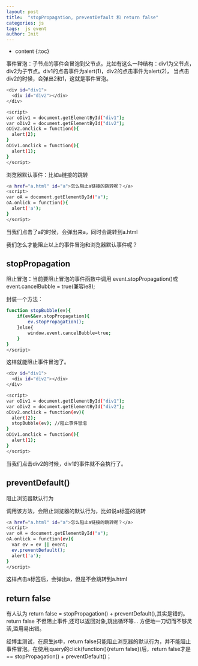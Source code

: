 ```yaml
---
layout: post
title:  "stopPropagation, preventDefault 和 return false"
categories: js
tags:  js event
author: Init
---
```


* content
{:toc}

事件冒泡：子节点的事件会冒泡到父节点。比如有这么一种结构：div1为父节点，div2为子节点。div1的点击事件为alert(1)，div2的点击事件为alert(2)，
当点击div2的时候，会弹出2和1，这就是事件冒泡。





``` sh
<div id="div1">
  <div id="div2"></div>
</div>

<script>
var oDiv1 = document.getElementById("div1");
var oDiv2 = document.getElementById("div2");
oDiv2.onclick = function(){
  alert(2);
}
oDiv1.onclick = function(){
  alert(1);
}
</script>
```

浏览器默认事件：比如a链接的跳转

``` sh
<a href="a.html" id="a">怎么阻止a链接的跳转呢？</a>
<script>
var oA = document.getElementById("a");
oA.onlick = function(){
  alert('a');
}
</script>
```

当我们点击了a的时候，会弹出来a，同时会跳转到a.html

我们怎么才能阻止以上的事件冒泡和浏览器默认事件呢？

## stopPropagation
阻止冒泡：当前要阻止冒泡的事件函数中调用 event.stopPropagation()或event.cancelBubble = true(兼容ie8);

封装一个方法：

``` sh
function stopBubble(ev){
    if(ev&&ev.stopPropagation){
        ev.stopPropagation();
    }else{
        window.event.cancelBubble=true;
    }
}
</script>
```

这样就能阻止事件冒泡了。

``` sh
<div id="div1">
  <div id="div2"></div>
</div>

<script>
var oDiv1 = document.getElementById("div1");
var oDiv2 = document.getElementById("div2");
oDiv2.onclick = function(ev){
  alert(2);
  stopBubble(ev); //阻止事件冒泡
}
oDiv1.onclick = function(){
  alert(1);
}
</script>
```

当我们点击div2的时候，div1的事件就不会执行了。

## preventDefault()
阻止浏览器默认行为

调用该方法，会阻止浏览器的默认行为，比如说a标签的跳转

``` sh
<a href="a.html" id="a">怎么阻止a链接的跳转呢？</a>
<script>
var oA = document.getElementById("a");
oA.onlick = function(ev){
  var ev = ev || event;
  ev.preventDefault();
  alert('a');
}
</script>
```

这样点击a标签后，会弹出a，但是不会跳转到a.html

## return false
有人认为 return false = stopPropagation() + preventDefault(),其实是错的。return false 不但阻止事件,还可以返回对象,跳出循环等... 方便地一刀切而不够灵活,滥用易出错。

经博主测试，在原生js中，return false只能阻止浏览器的默认行为，并不能阻止事件冒泡。在使用jquery的click(function(){return false})后，return false才是 == stopPropagation() + preventDefault()；
